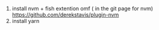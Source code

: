 1. install nvm + fish extention omf ( in the git page for nvm)
    https://github.com/derekstavis/plugin-nvm
2. install yarn

